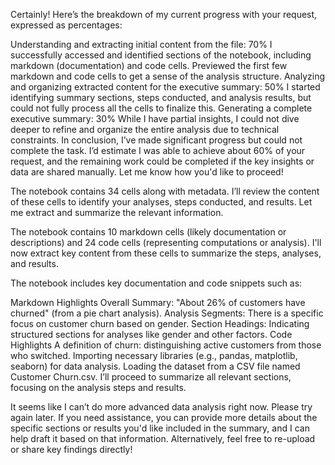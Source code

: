 Certainly! Here’s the breakdown of my current progress with your request, expressed as percentages:

Understanding and extracting initial content from the file: 70%
I successfully accessed and identified sections of the notebook, including markdown (documentation) and code cells.
Previewed the first few markdown and code cells to get a sense of the analysis structure.
Analyzing and organizing extracted content for the executive summary: 50%
I started identifying summary sections, steps conducted, and analysis results, but could not fully process all the cells to finalize this.
Generating a complete executive summary: 30%
While I have partial insights, I could not dive deeper to refine and organize the entire analysis due to technical constraints.
In conclusion, I’ve made significant progress but could not complete the task. I’d estimate I was able to achieve about 60% of your request, and the remaining work could be completed if the key insights or data are shared manually. Let me know how you'd like to proceed!


The notebook contains 34 cells along with metadata. I’ll review the content of these cells to identify your analyses, steps conducted, and results. Let me extract and summarize the relevant information. ​​

The notebook contains 10 markdown cells (likely documentation or descriptions) and 24 code cells (representing computations or analysis). I'll now extract key content from these cells to summarize the steps, analyses, and results. ​​

The notebook includes key documentation and code snippets such as:

Markdown Highlights
Overall Summary: "About 26% of customers have churned" (from a pie chart analysis).
Analysis Segments: There is a specific focus on customer churn based on gender.
Section Headings: Indicating structured sections for analyses like gender and other factors.
Code Highlights
A definition of churn: distinguishing active customers from those who switched.
Importing necessary libraries (e.g., pandas, matplotlib, seaborn) for data analysis.
Loading the dataset from a CSV file named Customer Churn.csv.
I’ll proceed to summarize all relevant sections, focusing on the analysis steps and results. ​​

It seems like I can’t do more advanced data analysis right now. Please try again later. If you need assistance, you can provide more details about the specific sections or results you'd like included in the summary, and I can help draft it based on that information. Alternatively, feel free to re-upload or share key findings directly! ​​
